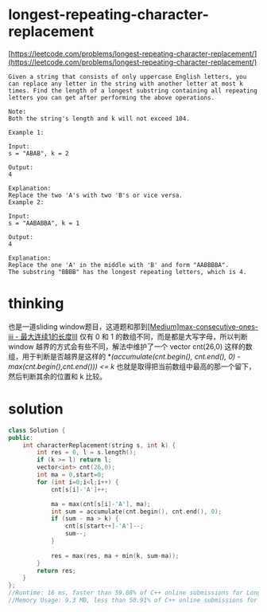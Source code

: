 # longest-repeating-character-replacement

[https://leetcode.com/problems/longest-repeating-character-replacement/](https://leetcode.com/problems/longest-repeating-character-replacement/)

```
Given a string that consists of only uppercase English letters, you can replace any letter in the string with another letter at most k times. Find the length of a longest substring containing all repeating letters you can get after performing the above operations.

Note:
Both the string's length and k will not exceed 104.

Example 1:

Input:
s = "ABAB", k = 2

Output:
4

Explanation:
Replace the two 'A's with two 'B's or vice versa.
Example 2:

Input:
s = "AABABBA", k = 1

Output:
4

Explanation:
Replace the one 'A' in the middle with 'B' and form "AABBBBA".
The substring "BBBB" has the longest repeating letters, which is 4.
```

# thinking

也是一道sliding window题目，这道题和那到[[Medium]max-consecutive-ones-iii - 最大连续1的长度III](https://github.com/xuwenzhi/leetcode/blob/master/array/max-consecutive-ones-iii.md) 仅有 0 和 1 的数组不同，而是都是大写字母，所以判断 window 越界的方式会有些不同，解法中维护了一个 vector<int> cnt(26,0) 这样的数组，用于判断是否越界是这样的 **(accumulate(cnt.begin(), cnt.end(), 0) - *max(cnt.begin(),cnt.end())) <= k** 也就是取得把当前数组中最高的那一个留下，然后判断其余的位置和 k 比较。

# solution 

```c++
class Solution {
public:        
    int characterReplacement(string s, int k) {
        int res = 0, l = s.length();
        if (k >= l) return l;
        vector<int> cnt(26,0);
        int ma = 0,start=0;
        for (int i=0;i<l;i++) {
            cnt[s[i]-'A']++;

            ma = max(cnt[s[i]-'A'], ma);
            int sum = accumulate(cnt.begin(), cnt.end(), 0);
            if (sum - ma > k) {
                cnt[s[start++]-'A']--;
                sum--;
            }
            
            res = max(res, ma + min(k, sum-ma));
        }
        return res;
    }
};
//Runtime: 16 ms, faster than 59.08% of C++ online submissions for Longest Repeating Character Replacement.
//Memory Usage: 9.3 MB, less than 50.91% of C++ online submissions for Longest Repeating Character Replacement.
```